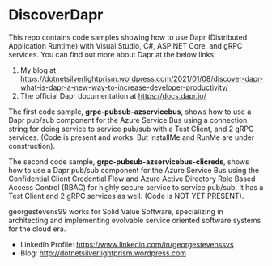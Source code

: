 # DiscoverDapr
This repo contains code samples showing how to use Dapr (Distributed Application Runtime) with Visual Studio, C#, ASP.NET Core, and gRPC services.  You can find out more about Dapr at the below links:
1.  My blog at https://dotnetsilverlightprism.wordpress.com/2021/01/08/discover-dapr-what-is-dapr-a-new-way-to-increase-developer-productivity/
2.  The official Dapr documentation at https://docs.dapr.io/

The first code sample, **grpc-pubsub-azservicebus**, shows how to use a Dapr pub/sub component for the Azure Service Bus using a connection string for doing service to service pub/sub with a Test Client, and 2 gRPC services. (Code is present and works. But InstallMe and RunMe are under construction).

The second code sample, **grpc-pubsub-azservicebus-clicreds**, shows how to use a Dapr pub/sub component for the Azure Service Bus using the Confidential Client Credential Flow and Azure Active Directory Role Based Access Control (RBAC) for highly secure service to service pub/sub.  It has a Test Client and 2 gRPC services as well. (Code is NOT YET PRESENT).

georgestevens99 works for Solid Value Software, specializing in architecting and implementing evolvable service oriented software systems for the cloud era.
* LinkedIn Profile:  https://www.linkedin.com/in/georgestevenssvs
* Blog:  http://dotnetsilverlightprism.wordpress.com

